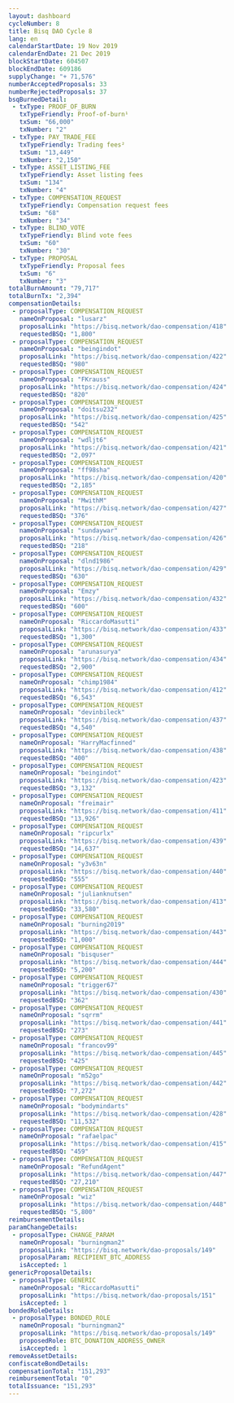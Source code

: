 ```yaml
---
layout: dashboard
cycleNumber: 8
title: Bisq DAO Cycle 8
lang: en
calendarStartDate: 19 Nov 2019
calendarEndDate: 21 Dec 2019
blockStartDate: 604507
blockEndDate: 609186
supplyChange: "+ 71,576"
numberAcceptedProposals: 33
numberRejectedProposals: 37
bsqBurnedDetail:
 - txType: PROOF_OF_BURN
   txTypeFriendly: Proof-of-burn¹
   txSum: "66,000"
   txNumber: "2"
 - txType: PAY_TRADE_FEE
   txTypeFriendly: Trading fees²
   txSum: "13,449"
   txNumber: "2,150"
 - txType: ASSET_LISTING_FEE
   txTypeFriendly: Asset listing fees
   txSum: "134"
   txNumber: "4"
 - txType: COMPENSATION_REQUEST
   txTypeFriendly: Compensation request fees
   txSum: "68"
   txNumber: "34"
 - txType: BLIND_VOTE
   txTypeFriendly: Blind vote fees
   txSum: "60"
   txNumber: "30"
 - txType: PROPOSAL
   txTypeFriendly: Proposal fees
   txSum: "6"
   txNumber: "3"
totalBurnAmount: "79,717"
totalBurnTx: "2,394"
compensationDetails: 
 - proposalType: COMPENSATION_REQUEST
   nameOnProposal: "lusarz"
   proposalLink: "https://bisq.network/dao-compensation/418"
   requestedBSQ: "1,800"
 - proposalType: COMPENSATION_REQUEST
   nameOnProposal: "beingindot"
   proposalLink: "https://bisq.network/dao-compensation/422"
   requestedBSQ: "980"
 - proposalType: COMPENSATION_REQUEST
   nameOnProposal: "FKrauss"
   proposalLink: "https://bisq.network/dao-compensation/424"
   requestedBSQ: "820"
 - proposalType: COMPENSATION_REQUEST
   nameOnProposal: "doitsu232"
   proposalLink: "https://bisq.network/dao-compensation/425"
   requestedBSQ: "542"
 - proposalType: COMPENSATION_REQUEST
   nameOnProposal: "wdljt6"
   proposalLink: "https://bisq.network/dao-compensation/421"
   requestedBSQ: "2,097"
 - proposalType: COMPENSATION_REQUEST
   nameOnProposal: "ff98sha"
   proposalLink: "https://bisq.network/dao-compensation/420"
   requestedBSQ: "2,185"
 - proposalType: COMPENSATION_REQUEST
   nameOnProposal: "MwithM"
   proposalLink: "https://bisq.network/dao-compensation/427"
   requestedBSQ: "376"
 - proposalType: COMPENSATION_REQUEST
   nameOnProposal: "sundaywar"
   proposalLink: "https://bisq.network/dao-compensation/426"
   requestedBSQ: "218"
 - proposalType: COMPENSATION_REQUEST
   nameOnProposal: "dlnd1986"
   proposalLink: "https://bisq.network/dao-compensation/429"
   requestedBSQ: "630"
 - proposalType: COMPENSATION_REQUEST
   nameOnProposal: "Emzy"
   proposalLink: "https://bisq.network/dao-compensation/432"
   requestedBSQ: "600"
 - proposalType: COMPENSATION_REQUEST
   nameOnProposal: "RiccardoMasutti"
   proposalLink: "https://bisq.network/dao-compensation/433"
   requestedBSQ: "1,300"
 - proposalType: COMPENSATION_REQUEST
   nameOnProposal: "arunasurya"
   proposalLink: "https://bisq.network/dao-compensation/434"
   requestedBSQ: "2,900"
 - proposalType: COMPENSATION_REQUEST
   nameOnProposal: "chimp1984"
   proposalLink: "https://bisq.network/dao-compensation/412"
   requestedBSQ: "6,543"
 - proposalType: COMPENSATION_REQUEST
   nameOnProposal: "devinbileck"
   proposalLink: "https://bisq.network/dao-compensation/437"
   requestedBSQ: "4,540"
 - proposalType: COMPENSATION_REQUEST
   nameOnProposal: "HarryMacfinned"
   proposalLink: "https://bisq.network/dao-compensation/438"
   requestedBSQ: "400"
 - proposalType: COMPENSATION_REQUEST
   nameOnProposal: "beingindot"
   proposalLink: "https://bisq.network/dao-compensation/423"
   requestedBSQ: "3,132"
 - proposalType: COMPENSATION_REQUEST
   nameOnProposal: "freimair"
   proposalLink: "https://bisq.network/dao-compensation/411"
   requestedBSQ: "13,926"
 - proposalType: COMPENSATION_REQUEST
   nameOnProposal: "ripcurlx"
   proposalLink: "https://bisq.network/dao-compensation/439"
   requestedBSQ: "14,637"
 - proposalType: COMPENSATION_REQUEST
   nameOnProposal: "y3v63n"
   proposalLink: "https://bisq.network/dao-compensation/440"
   requestedBSQ: "555"
 - proposalType: COMPENSATION_REQUEST
   nameOnProposal: "julianknutsen"
   proposalLink: "https://bisq.network/dao-compensation/413"
   requestedBSQ: "33,580"
 - proposalType: COMPENSATION_REQUEST
   nameOnProposal: "burning2019"
   proposalLink: "https://bisq.network/dao-compensation/443"
   requestedBSQ: "1,000"
 - proposalType: COMPENSATION_REQUEST
   nameOnProposal: "bisquser"
   proposalLink: "https://bisq.network/dao-compensation/444"
   requestedBSQ: "5,200"
 - proposalType: COMPENSATION_REQUEST
   nameOnProposal: "trigger67"
   proposalLink: "https://bisq.network/dao-compensation/430"
   requestedBSQ: "362"
 - proposalType: COMPENSATION_REQUEST
   nameOnProposal: "sqrrm"
   proposalLink: "https://bisq.network/dao-compensation/441"
   requestedBSQ: "273"
 - proposalType: COMPENSATION_REQUEST
   nameOnProposal: "francov99"
   proposalLink: "https://bisq.network/dao-compensation/445"
   requestedBSQ: "425"
 - proposalType: COMPENSATION_REQUEST
   nameOnProposal: "m52go"
   proposalLink: "https://bisq.network/dao-compensation/442"
   requestedBSQ: "7,272"
 - proposalType: COMPENSATION_REQUEST
   nameOnProposal: "bodymindarts"
   proposalLink: "https://bisq.network/dao-compensation/428"
   requestedBSQ: "11,532"
 - proposalType: COMPENSATION_REQUEST
   nameOnProposal: "rafaelpac"
   proposalLink: "https://bisq.network/dao-compensation/415"
   requestedBSQ: "459"
 - proposalType: COMPENSATION_REQUEST
   nameOnProposal: "RefundAgent"
   proposalLink: "https://bisq.network/dao-compensation/447"
   requestedBSQ: "27,210"
 - proposalType: COMPENSATION_REQUEST
   nameOnProposal: "wiz"
   proposalLink: "https://bisq.network/dao-compensation/448"
   requestedBSQ: "5,800"
reimbursementDetails: 
paramChangeDetails: 
 - proposalType: CHANGE_PARAM
   nameOnProposal: "burningman2"
   proposalLink: "https://bisq.network/dao-proposals/149"
   proposalParam: RECIPIENT_BTC_ADDRESS
   isAccepted: 1
genericProposalDetails: 
 - proposalType: GENERIC
   nameOnProposal: "RiccardoMasutti"
   proposalLink: "https://bisq.network/dao-proposals/151"
   isAccepted: 1
bondedRoleDetails: 
 - proposalType: BONDED_ROLE
   nameOnProposal: "burningman2"
   proposalLink: "https://bisq.network/dao-proposals/149"
   proposedRole: BTC_DONATION_ADDRESS_OWNER
   isAccepted: 1
removeAssetDetails: 
confiscateBondDetails: 
compensationTotal: "151,293"
reimbursementTotal: "0"
totalIssuance: "151,293"
---
```

